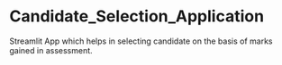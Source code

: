 # Candidate_Selection_Application
Streamlit App which helps in selecting candidate on the basis of marks gained in assessment.
